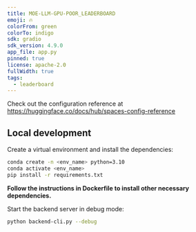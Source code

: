 ```yaml
---
title: MOE-LLM-GPU-POOR_LEADERBOARD
emoji: 🔥
colorFrom: green
colorTo: indigo
sdk: gradio
sdk_version: 4.9.0
app_file: app.py
pinned: true
license: apache-2.0
fullWidth: true
tags:
  - leaderboard
---
```


Check out the configuration reference at https://huggingface.co/docs/hub/spaces-config-reference

## Local development

Create a virtual environment and install the dependencies:

```bash
conda create -n <env_name> python=3.10
conda activate <env_name>
pip install -r requirements.txt
```

**Follow the instructions in Dockerfile to install other necessary dependencies.**

Start the backend server in debug mode:

```bash
python backend-cli.py --debug
```